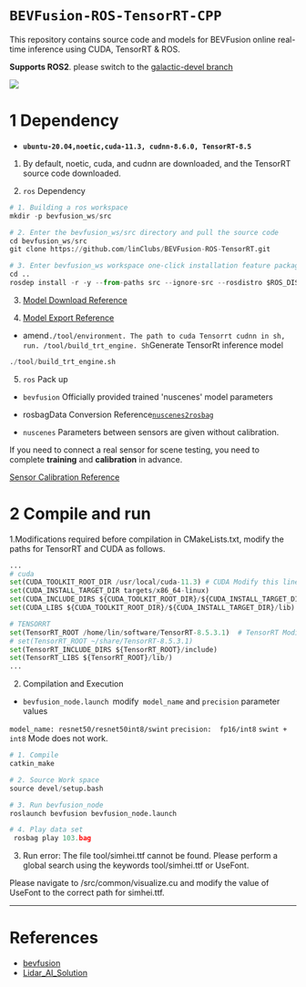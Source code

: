 # `BEVFusion-ROS-TensorRT-CPP`

This repository contains source code and models for BEVFusion online real-time inference using CUDA, TensorRT & ROS.

**Supports ROS2**. please switch to the [galactic-devel branch](https://github.com/linClubs/BEVFusion-ROS-TensorRT/tree/galactic-devel)


![](configs/cuda-bevfusion.gif)


# 1 Dependency

+ **`ubuntu-20.04,noetic,cuda-11.3, cudnn-8.6.0, TensorRT-8.5`**

1. By default, noetic, cuda, and cudnn are downloaded, and the TensorRT source code downloaded.

2. `ros` Dependency

~~~python
# 1. Building a ros workspace
mkdir -p bevfusion_ws/src

# 2. Enter the bevfusion_ws/src directory and pull the source code
cd bevfusion_ws/src
git clone https://github.com/linClubs/BEVFusion-ROS-TensorRT.git

# 3. Enter bevfusion_ws workspace one-click installation feature package requires ros dependency
cd .. 
rosdep install -r -y --from-paths src --ignore-src --rosdistro $ROS_DISTRO
~~~

3. [Model Download Reference](https://github.com/linClubs/BEVFusion-ROS-TensorRT/blob/main/model/readme.md)

4. [Model Export Reference](https://github.com/NVIDIA-AI-IOT/Lidar_AI_Solution/blob/master/CUDA-BEVFusion/qat/README.md)

+ amend`./tool/environment. The path to cuda Tensorrt cudnn in sh, run. /tool/build_trt_engine. Sh`Generate TensorRt inference model

~~~python
./tool/build_trt_engine.sh
~~~


5. `ros` Pack up

+ `bevfusion` Officially provided trained 'nuscenes' model parameters

+ rosbagData Conversion Reference[`nuscenes2rosbag`](https://github.com/linClubs/nuscenes2rosbag)

+ `nuscenes` Parameters between sensors are given without calibration.

If you need to connect a real sensor for scene testing, you need to complete **training** and **calibration** in advance.

[Sensor Calibration Reference](https://github.com/linClubs/Calibration-Is-All-You-Need)


# 2 Compile and run

1.Modifications required before compilation in CMakeLists.txt, modify the paths for TensorRT and CUDA as follows.

~~~python
...
# cuda
set(CUDA_TOOLKIT_ROOT_DIR /usr/local/cuda-11.3) # CUDA Modify this line
set(CUDA_INSTALL_TARGET_DIR targets/x86_64-linux)
set(CUDA_INCLUDE_DIRS ${CUDA_TOOLKIT_ROOT_DIR}/${CUDA_INSTALL_TARGET_DIR}/include)
set(CUDA_LIBS ${CUDA_TOOLKIT_ROOT_DIR}/${CUDA_INSTALL_TARGET_DIR}/lib)

# TENSORRT
set(TensorRT_ROOT /home/lin/software/TensorRT-8.5.3.1)  # TensorRT Modify this line
# set(TensorRT_ROOT ~/share/TensorRT-8.5.3.1)           
set(TensorRT_INCLUDE_DIRS ${TensorRT_ROOT}/include)
set(TensorRT_LIBS ${TensorRT_ROOT}/lib/)
...
~~~

2. Compilation and Execution

+ `bevfusion_node.launch `modify` model_name` and `precision` parameter values

`model_name: resnet50/resnet50int8/swint`
`precision:  fp16/int8`
`swint + int8` Mode does not work.

~~~python
# 1. Compile
catkin_make

# 2. Source Work space
source devel/setup.bash

# 3. Run bevfusion_node
roslaunch bevfusion bevfusion_node.launch

# 4. Play data set
 rosbag play 103.bag 
~~~

3. Run error: The file tool/simhei.ttf cannot be found. Please perform a global search using the keywords tool/simhei.ttf or UseFont.

Please navigate to /src/common/visualize.cu and modify the value of UseFont to the correct path for simhei.ttf.

---

# References

+ [bevfusion](https://github.com/mit-han-lab/bevfusion)
+ [Lidar_AI_Solution](https://github.com/NVIDIA-AI-IOT/Lidar_AI_Solution)
